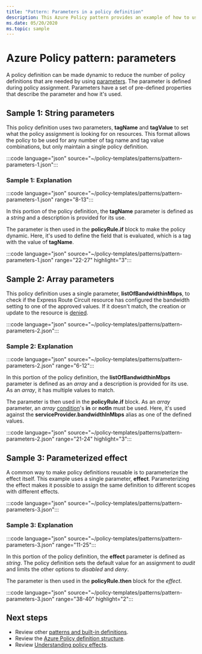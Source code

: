 ```yaml
---
title: "Pattern: Parameters in a policy definition"
description: This Azure Policy pattern provides an example of how to use parameters in a policy definition.
ms.date: 05/20/2020
ms.topic: sample
---
```

# Azure Policy pattern: parameters

A policy definition can be made dynamic to reduce the number of policy definitions that are needed
by using [parameters](../concepts/definition-structure.md#parameters). The parameter is defined
during policy assignment. Parameters have a set of pre-defined properties that describe the
parameter and how it's used.

## Sample 1: String parameters

This policy definition uses two parameters, **tagName** and **tagValue** to set what the policy
assignment is looking for on resources. This format allows the policy to be used for any number of
tag name and tag value combinations, but only maintain a single policy definition.

:::code language="json" source="~/policy-templates/patterns/pattern-parameters-1.json":::

### Sample 1: Explanation

:::code language="json" source="~/policy-templates/patterns/pattern-parameters-1.json" range="8-13":::

In this portion of the policy definition, the **tagName** parameter is defined as a _string_ and a
description is provided for its use.

The parameter is then used in the **policyRule.if** block to make the policy dynamic. Here, it's
used to define the field that is evaluated, which is a tag with the value of **tagName**.

:::code language="json" source="~/policy-templates/patterns/pattern-parameters-1.json" range="22-27" highlight="3":::

## Sample 2: Array parameters

This policy definition uses a single parameter, **listOfBandwidthinMbps**, to check if the Express
Route Circuit resource has configured the bandwidth setting to one of the approved values. If it
doesn't match, the creation or update to the resource is [denied](../concepts/effects.md#deny).

:::code language="json" source="~/policy-templates/patterns/pattern-parameters-2.json":::

### Sample 2: Explanation

:::code language="json" source="~/policy-templates/patterns/pattern-parameters-2.json" range="6-12":::

In this portion of the policy definition, the **listOfBandwidthinMbps** parameter is defined as an
_array_ and a description is provided for its use. As an _array_, it has multiple values to match.

The parameter is then used in the **policyRule.if** block. As an _array_ parameter, an _array_
[condition](../concepts/definition-structure.md#conditions)'s **in** or **notIn** must be used.
Here, it's used against the **serviceProvider.bandwidthInMbps** alias as one of the defined values.

:::code language="json" source="~/policy-templates/patterns/pattern-parameters-2.json" range="21-24" highlight="3":::

## Sample 3: Parameterized effect

A common way to make policy definitions reusable is to parameterize the effect itself. This example
uses a single parameter, **effect**. Parameterizing the effect makes it possible to assign the same
definition to different scopes with different effects.

:::code language="json" source="~/policy-templates/patterns/pattern-parameters-3.json":::

### Sample 3: Explanation

:::code language="json" source="~/policy-templates/patterns/pattern-parameters-3.json" range="11-25":::

In this portion of the policy definition, the **effect** parameter is defined as _string_. The
policy definition sets the default value for an assignment to _audit_ and limits the other options
to _disabled_ and _deny_.

The parameter is then used in the **policyRule.then** block for the _effect_.

:::code language="json" source="~/policy-templates/patterns/pattern-parameters-3.json" range="38-40" highlight="2":::

## Next steps

- Review other [patterns and built-in definitions](./index.md).
- Review the [Azure Policy definition structure](../concepts/definition-structure.md).
- Review [Understanding policy effects](../concepts/effects.md).